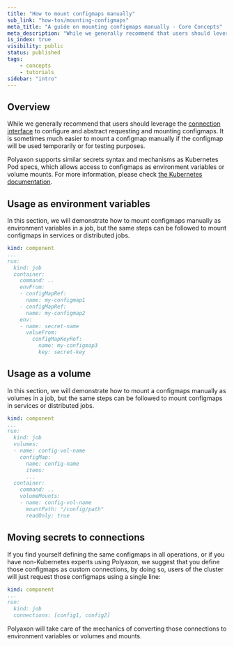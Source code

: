 ```yaml
---
title: "How to mount configmaps manually"
sub_link: "how-tos/mounting-configmaps"
meta_title: "A guide on mounting configmaps manually - Core Concepts"
meta_description: "While we generally recommend that users should leverage the connection interface to configure and abstract requesting and mounting configmaps, it's possible to mount configmaps manually."
is_index: true
visibility: public
status: published
tags:
    - concepts
    - tutorials
sidebar: "intro"
---
```


## Overview

While we generally recommend that users should leverage the [connection interface](/docs/setup/connections/)
to configure and abstract requesting and mounting configmaps.
It is sometimes much easier to mount a configmap manually if the configmap will be used temporarily or for testing purposes.

Polyaxon supports similar secrets syntax and mechanisms as Kubernetes Pod specs, 
which allows access to configmaps as environment variables or volume mounts. For more information, 
please check [the Kubernetes documentation](https://kubernetes.io/docs/concepts/configuration/configmap/).

## Usage as environment variables

In this section, we will demonstrate how to mount configmaps manually as environment variables in a job, but the same steps can be followed to mount configmaps in services or distributed jobs.

```yaml
kind: component
...
run:
  kind: job
  container:
    command: ..
    envFrom:
    - configMapRef:
      name: my-configmap1
    - configMapRef:
      name: my-configmap2
    env:
    - name: secret-name
      valueFrom:
        configMapKeyRef:
          name: my-configmap3
          key: secret-key
```

## Usage as a volume

In this section, we will demonstrate how to mount a configmaps manually as volumes in a job, but the same steps can be followed to mount configmaps in services or distributed jobs.

```yaml
kind: component
...
run:
  kind: job
  volumes:
  - name: config-vol-name
    configMap:
      name: config-name
      items:
      ...
  container:
    command: ..
    volumeMounts:
    - name: config-vol-name
      mountPath: "/config/path"
      readOnly: true
```

## Moving secrets to connections

If you find yourself defining the same configmaps in all operations, or if you have non-Kubernetes experts using Polyaxon, 
we suggest that you define those configmaps as custom connections, by doing so, users of the cluster will just request those configmaps using a single line:

```yaml
kind: component
...
run:
  kind: job
  connections: [config1, config2]
```

Polyaxon will take care of the mechanics of converting those connections to environment variables or volumes and mounts.
